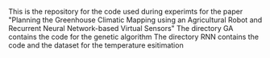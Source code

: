 This is the repository for the code used during experimts for the paper "Planning the Greenhouse Climatic Mapping using an Agricultural Robot and Recurrent Neural Network-based Virtual Sensors"
The directory GA contains the code for the genetic algorithm
The directory RNN contains the code and the dataset for the temperature esitimation
